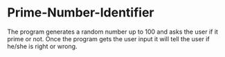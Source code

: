 # Prime-Number-Identifier
The program generates a random number up to 100 and asks the user if it prime or not. Once the program gets the user input it will tell the user if he/she is right or wrong.
